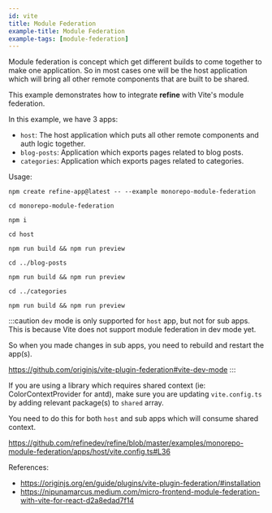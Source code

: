 ```yaml
---
id: vite
title: Module Federation
example-title: Module Federation
example-tags: [module-federation]
---
```


Module federation is concept which get different builds to come together to make one application. So in most cases one will be the host application which will bring all other remote components that are built to be shared.

This example demonstrates how to integrate **refine** with Vite's module federation.

In this example, we have 3 apps:

-   `host`: The host application which puts all other remote components and auth logic together.
-   `blog-posts`: Application which exports pages related to blog posts.
-   `categories`: Application which exports pages related to categories.

Usage:

```
npm create refine-app@latest -- --example monorepo-module-federation

cd monorepo-module-federation

npm i

cd host

npm run build && npm run preview

cd ../blog-posts

npm run build && npm run preview

cd ../categories

npm run build && npm run preview
```

:::caution
`dev` mode is only supported for `host` app, but not for sub apps. This is because Vite does not support module federation in dev mode yet.

So when you made changes in sub apps, you need to rebuild and restart the app(s).

https://github.com/originjs/vite-plugin-federation#vite-dev-mode
:::

If you are using a library which requires shared context (ie: ColorContextProvider for antd), make sure you are updating `vite.config.ts` by adding relevant package(s) to `shared` array.

You need to do this for both `host` and sub apps which will consume shared context.

https://github.com/refinedev/refine/blob/master/examples/monorepo-module-federation/apps/host/vite.config.ts#L36

<CodeSandboxExample path="monorepo-module-federation" hideSandbox />

References:

-   https://originjs.org/en/guide/plugins/vite-plugin-federation/#installation
-   https://nipunamarcus.medium.com/micro-frontend-module-federation-with-vite-for-react-d2a8edad7f14
